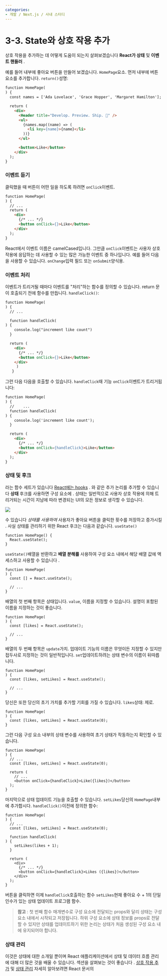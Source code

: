 ```yaml
---
categories:
- 개발 / Next.js / 사내 스터디
---
```

# 3-3. State와 상호 작용 추가

상호 작용을 추가하는 데 어떻게 도움이 되는지 살펴보겠습니다 **React가 상태** 및 **이벤트 핸들러** .

예를 들어 내부에 좋아요 버튼을 만들어 보겠습니다. `HomePage`요소. 먼저 내부에 버튼 요소를 추가합니다. `return()`성명:

```html
function HomePage(
) {
  const names = ['Ada Lovelace', 'Grace Hopper', 'Margaret Hamilton'];

  return (
    <div>
      <Header title="Develop. Preview. Ship. 🚀" />
      <ul>
        {names.map((name) => (
          <li key={name}>{name}</li>
        ))}
      </ul>

      <button>Like</button>
    </div>
  );
}

```

### 이벤트 듣기

클릭했을 때 버튼이 어떤 일을 하도록 하려면 `onClick`이벤트.

```html
function HomePage(
) {
  // ...
  return (
    <div>
      {/* ... */}
      <button onClick={}>Like</button>
    </div>
  );
}

```

React에서 이벤트 이름은 camelCased입니다. 그만큼 `onClick`이벤트는 사용자 상호 작용에 응답하는 데 사용할 수 있는 많은 가능한 이벤트 중 하나입니다. 예를 들어 다음을 사용할 수 있습니다. `onChange`입력 필드 또는 `onSubmit`양식용.

### 이벤트 처리

이벤트가 트리거될 때마다 이벤트를 "처리"하는 함수를 정의할 수 있습니다. return 문이 호출되기 전에 함수를 만듭니다. `handleClick()`:

```html
function HomePage(
) {
  // ...

  function handleClick(
) {
    console.log("increment like count")
  }

  return (
    <div>
      {/* ... */}
      <button onClick={}>Like</button>
    </div>
     )
   }

```

그런 다음 다음을 호출할 수 있습니다. `handleClick`때 기능 `onClick`이벤트가 트리거됩니다:

```html
function HomePage(
) {
  //    ...
  function handleClick(
) {
    console.log('increment like count');
  }

  return (
    <div>
      {/* ... */}
      <button onClick={handleClick}>Like</button>
    </div>
  );
}

```

### 상태 및 후크

라는 함수 세트가 있습니다 [React에는 hooks](https://reactjs.org/docs/hooks-intro.html) . 와 같은 추가 논리를 추가할 수 있습니다 **상태** 후크를 사용하면 구성 요소에 . 상태는 일반적으로 사용자 상호 작용에 의해 트리거되는 시간이 지남에 따라 변경되는 UI의 모든 정보로 생각할 수 있습니다.

![](https://nextjs.org/static/images/learn/foundations/state.png)

수 있습니다 _상태를 사용하여_ 사용자가 좋아요 버튼을 클릭한 횟수를 저장하고 증가시킬 . 사실 상태를 관리하기 위한 React 후크는 다음과 같습니다. `useState()`

```
function HomePage() {
  React.useState();
}

```

`useState()`배열을 반환하고 **배열 분해를** 사용하여 구성 요소 내에서 해당 배열 값에 액세스하고 사용할 수 있습니다 .

```
function HomePage(
) {
  const [] = React.useState();

  // ...
}

```

배열의 첫 번째 항목은 상태입니다. `value`, 이름을 지정할 수 있습니다. 설명이 포함된 이름을 지정하는 것이 좋습니다.

```
function HomePage(
) {
  const [likes] = React.useState();

  // ...
}

```

배열의 두 번째 항목은 `update`가치. 업데이트 기능의 이름은 무엇이든 지정할 수 있지만 접두사로 지정하는 것이 일반적입니다. `set`업데이트하려는 상태 변수의 이름이 뒤따릅니다.

```
function HomePage(
) {
  const [likes, setLikes] = React.useState();

  // ...
}

```

당신은 또한 당신의 초기 가치를 추가할 기회를 가질 수 있습니다. `likes`상태: 제로.

```
function HomePage(
) {
  const [likes, setLikes] = React.useState(0);
}

```

그런 다음 구성 요소 내부의 상태 변수를 사용하여 초기 상태가 작동하는지 확인할 수 있습니다.

```
function HomePage(
) {
  // ...
  const [likes, setLikes] = React.useState(0);

  return (
    // ...
    <button onClick={handleClick}>Like({likes})</button>
  );
}

```

마지막으로 상태 업데이트 기능을 호출할 수 있습니다. `setLikes`당신의 `HomePage`내부에 추가합시다. `handleClick()`이전에 정의한 함수:

```
function HomePage(
) {
  // ...
  const [likes, setLikes] = React.useState(0);

  function handleClick(
) {
    setLikes(likes + 1);
  }

  return (
    <div>
      {/* ... */}
      <button onClick={handleClick}>Likes ({likes})</button>
    </div>
  );
}

```

버튼을 클릭하면 이제 `handleClick`호출하는 함수 `setLikes`현재 좋아요 수 + 1의 단일 인수가 있는 상태 업데이트 프로그램 함수.

> **참고** : 첫 번째 함수 매개변수로 구성 요소에 전달되는 props와 달리 상태는 구성 요소 내에서 시작되고 저장됩니다. 하위 구성 요소에 상태 정보를 props로 전달할 수 있지만 상태를 업데이트하기 위한 논리는 상태가 처음 생성된 구성 요소 내에 유지되어야 합니다.

### 상태 관리

이것은 상태에 대한 소개일 뿐이며 React 애플리케이션에서 상태 및 데이터 흐름 관리에 대해 더 많은 것을 배울 수 있습니다. 섹션을 살펴보는 것이 좋습니다 . [상호 작용 추가](https://beta.reactjs.org/learn/adding-interactivity) 및 [상태 관리](https://beta.reactjs.org/learn/managing-state) 자세히 알아보려면 React 문서의
